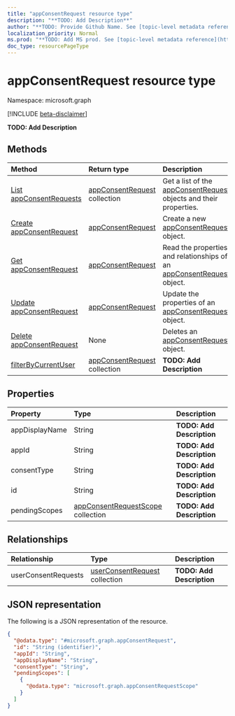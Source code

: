 ```yaml
---
title: "appConsentRequest resource type"
description: "**TODO: Add Description**"
author: "**TODO: Provide Github Name. See [topic-level metadata reference](https://msgo.azurewebsites.net/add/document/guidelines/metadata.html#topic-level-metadata)**"
localization_priority: Normal
ms.prod: "**TODO: Add MS prod. See [topic-level metadata reference](https://msgo.azurewebsites.net/add/document/guidelines/metadata.html#topic-level-metadata)**"
doc_type: resourcePageType
---
```


# appConsentRequest resource type

Namespace: microsoft.graph

[!INCLUDE [beta-disclaimer](../../includes/beta-disclaimer.md)]

**TODO: Add Description**

## Methods
|Method|Return type|Description|
|:---|:---|:---|
|[List appConsentRequests](../api/appconsentrequest-list.md)|[appConsentRequest](../resources/appconsentrequest.md) collection|Get a list of the [appConsentRequest](../resources/appconsentrequest.md) objects and their properties.|
|[Create appConsentRequest](../api/appconsentrequest-create.md)|[appConsentRequest](../resources/appconsentrequest.md)|Create a new [appConsentRequest](../resources/appconsentrequest.md) object.|
|[Get appConsentRequest](../api/appconsentrequest-get.md)|[appConsentRequest](../resources/appconsentrequest.md)|Read the properties and relationships of an [appConsentRequest](../resources/appconsentrequest.md) object.|
|[Update appConsentRequest](../api/appconsentrequest-update.md)|[appConsentRequest](../resources/appconsentrequest.md)|Update the properties of an [appConsentRequest](../resources/appconsentrequest.md) object.|
|[Delete appConsentRequest](../api/appconsentrequest-delete.md)|None|Deletes an [appConsentRequest](../resources/appconsentrequest.md) object.|
|[filterByCurrentUser](../api/appconsentrequest-filterbycurrentuser.md)|[appConsentRequest](../resources/appconsentrequest.md) collection|**TODO: Add Description**|

## Properties
|Property|Type|Description|
|:---|:---|:---|
|appDisplayName|String|**TODO: Add Description**|
|appId|String|**TODO: Add Description**|
|consentType|String|**TODO: Add Description**|
|id|String|**TODO: Add Description**|
|pendingScopes|[appConsentRequestScope](../resources/appconsentrequestscope.md) collection|**TODO: Add Description**|

## Relationships
|Relationship|Type|Description|
|:---|:---|:---|
|userConsentRequests|[userConsentRequest](../resources/userconsentrequest.md) collection|**TODO: Add Description**|

## JSON representation
The following is a JSON representation of the resource.
<!-- {
  "blockType": "resource",
  "keyProperty": "id",
  "@odata.type": "microsoft.graph.appConsentRequest",
  "openType": false
}
-->
``` json
{
  "@odata.type": "#microsoft.graph.appConsentRequest",
  "id": "String (identifier)",
  "appId": "String",
  "appDisplayName": "String",
  "consentType": "String",
  "pendingScopes": [
    {
      "@odata.type": "microsoft.graph.appConsentRequestScope"
    }
  ]
}
```

